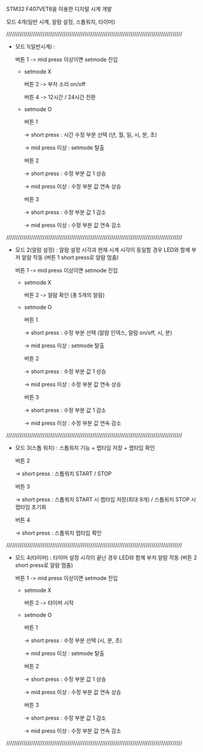 STM32 F407VET6을 이용한 디지털 시계 개발

모드 4개(일반 시계, 알람 설정, 스톱워치, 타이머)

////////////////////////////////////////////////////////////////////////////////////////////

- 모드 1(일반시계) :
  
  버튼 1 -> mid press 이상이면 setmode 진입
  
  - setmode X

    버튼 2 -> 부저 소리 on/off
    
    버튼 4 -> 12시간 / 24시간 전환
    
  - setmode O

    버튼 1

    -> short press : 시간 수정 부분 선택 (년, 월, 일, 시, 분, 초)

    -> mid press 이상 : setmode 탈출

    버튼 2

    -> short press : 수정 부분 값 1 상승

    -> mid press 이상 : 수정 부분 값 연속 상승

    버튼 3

    -> short press : 수정 부분 값 1 감소

    -> mid press 이상 : 수정 부분 값 연속 감소

////////////////////////////////////////////////////////////////////////////////////////////


- 모드 2(알람 설정) :  알람 설정 시각과 현재 시계 시각이 동일할 경우 LED와 함께 부저 알람 작동 (버튼 1 short press로 알람 멈춤)

  버튼 1 -> mid press 이상이면 setmode 진입
  
  - setmode X

    버튼 2 -> 알람 확인 (총 5개의 알람)
    
  - setmode O

    버튼 1

    -> short press : 수정 부분 선택 (알람 인덱스, 알람 on/off, 시, 분)

    -> mid press 이상 : setmode 탈출

    버튼 2

    -> short press : 수정 부분 값 1 상승

    -> mid press 이상 : 수정 부분 값 연속 상승

    버튼 3

    -> short press : 수정 부분 값 1 감소

    -> mid press 이상 : 수정 부분 값 연속 감소

////////////////////////////////////////////////////////////////////////////////////////////


- 모드 3(스톱 워치) :  스톱워치 기능 + 랩타임 저장 + 랩타임 확인

    버튼 2

    -> short press : 스톱워치 START / STOP
  
    버튼 3

    -> short press : 스톱워치 START 시 랩타임 저장(최대 9개) / 스톱워치 STOP 시 랩타임 초기화

    버튼 4

    -> short press : 스톱워치 랩타임 확인

////////////////////////////////////////////////////////////////////////////////////////////


- 모드 4(타이머) :  타이머 설정 시각이 끝난 경우 LED와 함께 부저 알람 작동 (버튼 2 short press로 알람 멈춤)

  버튼 1 -> mid press 이상이면 setmode 진입
  
  - setmode X

    버튼 2 -> 타이머 시작
    
  - setmode O

    버튼 1

    -> short press : 수정 부분 선택 (시, 분, 초)

    -> mid press 이상 : setmode 탈출

    버튼 2

    -> short press : 수정 부분 값 1 상승

    -> mid press 이상 : 수정 부분 값 연속 상승

    버튼 3

    -> short press : 수정 부분 값 1 감소

    -> mid press 이상 : 수정 부분 값 연속 감소

////////////////////////////////////////////////////////////////////////////////////////////
